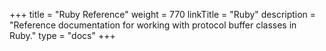 +++
title = "Ruby Reference"
weight = 770
linkTitle = "Ruby"
description = "Reference documentation for working with protocol buffer classes in Ruby."
type = "docs"
+++
